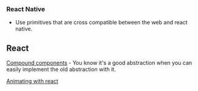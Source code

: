 ### React Native

* Use primitives that are cross compatible between the web and react native.



## React

[Compound components](https://www.youtube.com/watch?v=hEGg-3pIHlE) - You know it's a good abstraction when you can easily implement the old abstraction with it.

[Animating with react](https://www.youtube.com/watch?v=W5AdUcJDHo0)

